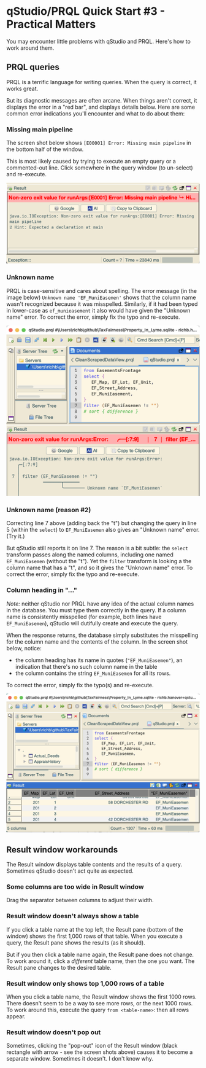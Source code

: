 # qStudio/PRQL Quick Start #3 - Practical Matters

You may encounter little problems with qStudio and PRQL.
Here's how to work around them.

## PRQL queries

PRQL is a terrific language for writing queries.
When the query is correct, it works great.

But its diagnostic messages are often arcane.
When things aren't correct, it displays the error
in a "red bar", and displays details below.
Here are some common error indications you'll encounter
and what to do about them:

### Missing main pipeline

The screen shot below shows `[E00001] Error: Missing main pipeline`
in the bottom half of the window.

This is most likely caused by trying to execute
an empty query or a commented-out line.
Click somewhere in the query window (to un-select) and re-execute.

![red-bar error](./media/red-bar-error.png)

### Unknown name

PRQL is case-sensitive and cares about spelling.
The error message (in the image below)
`Unknown name 'EF_MuniEasemen'` shows that the
column name wasn't recognized because it was misspelled.
Similarly, if it had been typed in lower-case as `ef_munieasement`
it also would have given the "Unknown name" error.
To correct the error, simply fix the typo and re-execute.

![non-zero exit](./media/non-zero-exit.png)

### Unknown name (reason #2)

Correcting line 7 above (adding back the "t") but
changing the query in line 5 (within the `select`)
to `EF_MuniEasemen` also gives an "Unknown name" error.
(Try it.)

But qStudio still reports it on line 7.
The reason is a bit subtle:
the `select` transform passes along the named columns,
including one named `EF_MuniEasemen` (without the "t").
Yet the `filter` transform is looking a the column name
that has a "t", and so it gives the "Unknown name" error.
To correct the error, simply fix the typo and re-execute.

### Column heading in "..."

_Note:_ neither qStudio nor PRQL have any idea of the actual
column names in the database.
You must type them correctly in the query.
If a column name is consistently misspelled
(for example, both lines have `EF_MuniEasemen`),
qStudio will dutifully create and execute the query.

When the response returns, the database simply substitutes
the misspelling for the column name and the contents of the column.
In the screen shot below, notice:

* the column heading has its name in quotes (`"EF_MuniEasemen"`),
  an indication that there's no such column name in the table
* the column contains the string `EF_MuniEasemen` for all its rows.

To correct the error, simply fix the typo(s) and re-execute.

![column holds results](./media/column-holds-name.png)

## Result window workarounds

The Result window displays table contents
and the results of a query.
Sometimes qStudio doesn't act quite as expected.

### Some columns are too wide in Result window

Drag the separator between columns to adjust their width.

### Result window doesn't always show a table

If you click a table name at the top left, the Result pane
(bottom of the window) shows the first 1,000 rows of that table.
When you execute a query, the Result pane shows the results
(as it should).

But if you then click a table name again,
the Result pane does not change.
To work around it, click a _different_ table name,
then the one you want.
The Result pane changes to the desired table.

### Result window only shows top 1,000 rows of a table

When you click a table name,
the Result window shows the first 1000 rows.
There doesn't seem to be a way to see more rows,
or the next 1000 rows.
To work around this, execute the query `from <table-name>`:
then all rows appear.

### Result window doesn't pop out

Sometimes, clicking the "pop-out" icon of the Result window
(black rectangle with arrow - see the screen shots above)
causes it to become a separate window.
Sometimes it doesn't. I don't know why.
